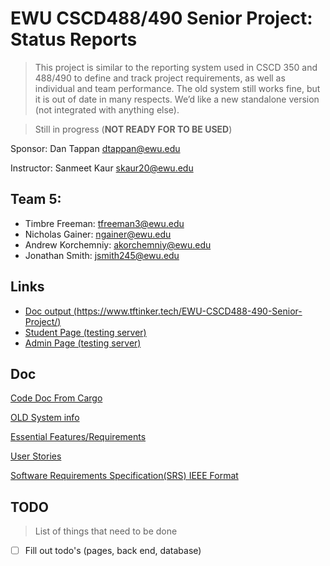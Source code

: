 # EWU CSCD488/490 Senior Project: Status Reports

> This project is similar to the reporting system used in CSCD 350 and 488/490 to define and track project requirements, as well as individual and team performance. The old system still works fine, but it is out of date in many respects. We’d like a new standalone version (not integrated with anything else).

> Still in progress (**NOT READY FOR TO BE USED**)

Sponsor: Dan Tappan dtappan@ewu.edu

Instructor: Sanmeet Kaur skaur20@ewu.edu

## Team 5:

- Timbre Freeman: [tfreeman3@ewu.edu](mailto:tfreeman3@ewu.edu)
- Nicholas Gainer: [ngainer@ewu.edu](mailto:ngainer@ewu.edu)
- Andrew Korchemniy: [akorchemniy@ewu.edu](mailto:akorchemniy@ewu.edu)
- Jonathan Smith: [jsmith245@ewu.edu](mailto:jsmith245@ewu.edu)

## Links

- [Doc output (https://www.tftinker.tech/EWU-CSCD488-490-Senior-Project/)](https://www.tftinker.tech/EWU-CSCD488-490-Senior-Project/)
- [Student Page (testing server)](https://aws.tftinker.tech:8443/studentpage)
- [Admin Page (testing server)](https://aws.tftinker.tech:8443/adminpage)

## Doc

[Code Doc From Cargo](Doc/code/README.md)

[OLD System info](Doc/OldSystem/oldSystemInfo.md)

[Essential Features/Requirements](Doc/Requirements/requirements.md)

[User Stories](Doc/UserStories/userStory.md)

[Software Requirements Specification(SRS) IEEE Format](https://docs.google.com/document/d/1MADWyNJccQMzPIYZZcg8AIDUssef73X3/edit?usp=sharing&ouid=100976514954926805141&rtpof=true&sd=true)

## TODO

> List of things that need to be done

- [ ] Fill out todo's (pages, back end, database)
